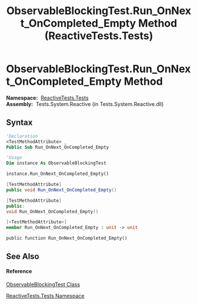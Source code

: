 ﻿---
title: ObservableBlockingTest.Run_OnNext_OnCompleted_Empty Method  (ReactiveTests.Tests)
TOCTitle: Run_OnNext_OnCompleted_Empty Method
ms:assetid: M:ReactiveTests.Tests.ObservableBlockingTest.Run_OnNext_OnCompleted_Empty
ms:mtpsurl: https://msdn.microsoft.com/en-us/library/reactivetests.tests.observableblockingtest.run_onnext_oncompleted_empty(v=VS.103)
ms:contentKeyID: 36620339
ms.date: 06/28/2011
mtps_version: v=VS.103
f1_keywords:
- ReactiveTests.Tests.ObservableBlockingTest.Run_OnNext_OnCompleted_Empty
dev_langs:
- CSharp
- JScript
- VB
- FSharp
- c++
---

# ObservableBlockingTest.Run\_OnNext\_OnCompleted\_Empty Method

**Namespace:**  [ReactiveTests.Tests](hh289046\(v=vs.103\).md)  
**Assembly:**  Tests.System.Reactive (in Tests.System.Reactive.dll)

## Syntax

``` vb
'Declaration
<TestMethodAttribute> _
Public Sub Run_OnNext_OnCompleted_Empty
```

``` vb
'Usage
Dim instance As ObservableBlockingTest

instance.Run_OnNext_OnCompleted_Empty()
```

``` csharp
[TestMethodAttribute]
public void Run_OnNext_OnCompleted_Empty()
```

``` c++
[TestMethodAttribute]
public:
void Run_OnNext_OnCompleted_Empty()
```

``` fsharp
[<TestMethodAttribute>]
member Run_OnNext_OnCompleted_Empty : unit -> unit 
```

``` jscript
public function Run_OnNext_OnCompleted_Empty()
```

## See Also

#### Reference

[ObservableBlockingTest Class](hh315164\(v=vs.103\).md)

[ReactiveTests.Tests Namespace](hh289046\(v=vs.103\).md)

